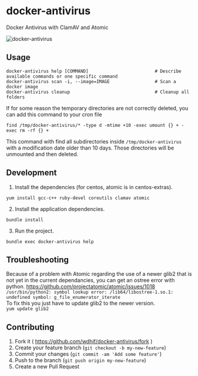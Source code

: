 # docker-antivirus

Docker Antivirus with ClamAV and Atomic

![docker-antivirus](https://user-images.githubusercontent.com/5231539/30380611-5525d520-989a-11e7-96fd-93f8e6294b34.gif)
## Usage

```
docker-antivirus help [COMMAND]                         # Describe available commands or one specific command
docker-antivirus scan -i, --image=IMAGE                 # Scan a docker image
docker-antivirus cleanup                                # Cleanup all folders
```

If for some reason the temporary directories are not correctly deleted, you can add this command to your cron file
```
find /tmp/docker-antivirus/* -type d -mtime +10 -exec umount {} + -exec rm -rf {} +
```
This command with find all subdirectories inside `/tmp/docker-antivirus` with a modification date older than 10 days. Those directories will be unmounted and then deleted.

## Development

1. Install the dependencies (for centos, atomic is in centos-extras).
```
yum install gcc-c++ ruby-devel coreutils clamav atomic
```

2. Install the application dependencies.
```
bundle install
```

3. Run the project.
```
bundle exec docker-antivirus help
```

## Troubleshooting
Because of a problem with Atomic regarding the use of a newer glib2 that is not yet in the current dependancies, you can get an ostree error with python. https://github.com/projectatomic/atomic/issues/1018  
`/usr/bin/python2: symbol lookup error: /lib64/libostree-1.so.1: undefined symbol: g_file_enumerator_iterate`  
To fix this you just have to update glib2 to the newer version.  
`yum update glib2`  


## Contributing

1. Fork it ( https://github.com/wdhif/docker-antivirus/fork )
2. Create your feature branch (`git checkout -b my-new-feature`)
3. Commit your changes (`git commit -am 'Add some feature'`)
4. Push to the branch (`git push origin my-new-feature`)
5. Create a new Pull Request
